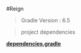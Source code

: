 #Reign 

> Gradle Version : 6.5

> project dependencies

   [ **dependencies.gradle**](https://github.com/Jparrgam/reign/blob/main/dependencies.gradle)
